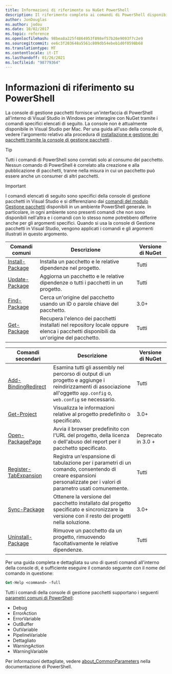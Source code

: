 ```yaml
---
title: Informazioni di riferimento su NuGet PowerShell
description: Il riferimento completo ai comandi di PowerShell disponibili nella console di gestione pacchetti NuGet in Visual Studio.
author: JonDouglas
ms.author: jodou
ms.date: 10/02/2017
ms.topic: reference
ms.openlocfilehash: 98bea8a225f4864953f898ef57b26e9093f7c2e9
ms.sourcegitcommit: ee6c3f203648a5561c809db54ebeb1d0f0598b68
ms.translationtype: MT
ms.contentlocale: it-IT
ms.lasthandoff: 01/26/2021
ms.locfileid: "98779364"
---
```

# <a name="powershell-reference"></a>Informazioni di riferimento su PowerShell

La console di gestione pacchetti fornisce un'interfaccia di PowerShell all'interno di Visual Studio in Windows per interagire con NuGet tramite i comandi specifici elencati di seguito. La console non è attualmente disponibile in Visual Studio per Mac. Per una guida all'uso della console di, vedere l'argomento relativo alla procedura di [installazione e gestione dei pacchetti tramite la console di gestione pacchetti](../consume-packages/install-use-packages-powershell.md) .

> [!Tip]
> Tutti i comandi di PowerShell sono correlati solo al consumo del pacchetto. Nessun comando di PowerShell è correlato alla creazione e alla pubblicazione di pacchetti, tranne nella misura in cui un pacchetto può essere anche un consumer di altri pacchetti.

> [!Important]
> I comandi elencati di seguito sono specifici della console di gestione pacchetti in Visual Studio e si differenziano dai [comandi del modulo Gestione pacchetti](/powershell/module/packagemanagement/?view=powershell-6) disponibili in un ambiente PowerShell generale. In particolare, in ogni ambiente sono presenti comandi che non sono disponibili nell'altra e i comandi con lo stesso nome potrebbero differire anche per gli argomenti specifici. Quando si usa la console di Gestione pacchetti in Visual Studio, vengono applicati i comandi e gli argomenti illustrati in questo argomento.

| Comandi comuni | Descrizione | Versione di NuGet |
| --- | --- | --- |
| [Install-Package](ps-reference/ps-ref-install-package.md) | Installa un pacchetto e le relative dipendenze nel progetto. | Tutti |
| [Update-Package](ps-reference/ps-ref-update-package.md) | Aggiorna un pacchetto e le relative dipendenze o tutti i pacchetti in un progetto. | Tutti |
| [Find-Package](ps-reference/ps-ref-find-package.md) | Cerca un'origine del pacchetto usando un ID o parole chiave del pacchetto. | 3.0+ |
| [Get-Package](ps-reference/ps-ref-get-package.md) | Recupera l'elenco dei pacchetti installati nel repository locale oppure elenca i pacchetti disponibili da un'origine del pacchetto. | Tutti |

| Comandi secondari | Descrizione | Versione di NuGet |
| --- | --- | --- |
| [Add-BindingRedirect](ps-reference/ps-ref-add-bindingredirect.md) | Esamina tutti gli assembly nel percorso di output di un progetto e aggiunge i reindirizzamenti di associazione all'oggetto `app.config` o, `web.config` se necessario. | Tutti |
| [Get-Project](ps-reference/ps-ref-get-project.md) | Visualizza le informazioni relative al progetto predefinito o specificato. | 3.0+ |
| [Open-PackagePage](ps-reference/ps-ref-open-packagepage.md) | Avvia il browser predefinito con l'URL del progetto, della licenza o dell'abuso del report per il pacchetto specificato. | Deprecato in 3.0 + |
| [Register-TabExpansion](ps-reference/ps-ref-register-tabexpansion.md) | Registra un'espansione di tabulazione per i parametri di un comando, consentendo di creare espansioni personalizzate per i valori di parametro usati comunemente. | Tutti |
| [Sync-Package](ps-reference/ps-ref-sync-package.md) | Ottenere la versione del pacchetto installato dal progetto specificato e sincronizzare la versione con il resto dei progetti nella soluzione. | 3.0+ |
| [Uninstall-Package](ps-reference/ps-ref-uninstall-package.md) | Rimuove un pacchetto da un progetto, rimuovendo facoltativamente le relative dipendenze. | Tutti |

Per una guida completa e dettagliata su uno di questi comandi all'interno della console di, è sufficiente eseguire il comando seguente con il nome del comando in questione:

```ps
Get-Help <command> -full
```

Tutti i comandi della console di gestione pacchetti supportano i seguenti [parametri comuni di PowerShell](/powershell/module/microsoft.powershell.core/about/about_commonparameters):

- Debug
- ErrorAction
- ErrorVariable
- OutBuffer
- OutVariable
- PipelineVariable
- Dettagliato
- WarningAction
- WarningVariable

Per informazioni dettagliate, vedere [about_CommonParameters](/powershell/module/microsoft.powershell.core/about/about_commonparameters) nella documentazione di PowerShell.